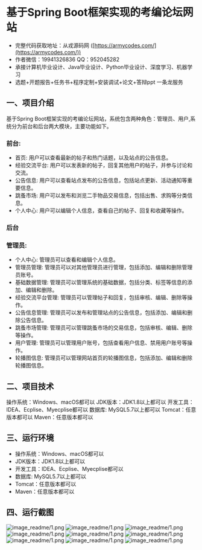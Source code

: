 基于Spring Boot框架实现的考编论坛网站
=
- 完整代码获取地址：从戎源码网 ([https://armycodes.com/](https://armycodes.com/))
- 作者微信：19941326836  QQ：952045282 
- 承接计算机毕业设计、Java毕业设计、Python毕业设计、深度学习、机器学习
- 选题+开题报告+任务书+程序定制+安装调试+论文+答辩ppt 一条龙服务

一、项目介绍
---
基于Spring Boot框架实现的考编论坛网站，系统包含两种角色：管理员、用户,系统分为前台和后台两大模块，主要功能如下。

### 前台:
- 首页: 用户可以查看最新的帖子和热门话题，以及站点的公告信息。
- 经验交流平台: 用户可以发表新的帖子，回复其他用户的帖子，并参与讨论和交流。
- 公告信息: 用户可以查看站点发布的公告信息，包括站点更新、活动通知等重要信息。
- 跳蚤市场: 用户可以发布和浏览二手物品交易信息，包括出售、求购等分类信息。
- 个人中心: 用户可以编辑个人信息，查看自己的帖子、回复和收藏等操作。
### 后台
### 管理员:
- 个人中心: 管理员可以查看和编辑个人信息。
- 管理员管理: 管理员可以对其他管理员进行管理，包括添加、编辑和删除管理员账号。
- 基础数据管理: 管理员可以管理系统的基础数据，包括分类、标签等信息的添加、编辑和删除。
- 经验交流平台管理: 管理员可以管理帖子和回复，包括审核、编辑、删除等操作。
- 公告信息管理: 管理员可以发布和管理站点的公告信息，包括添加、编辑和删除公告信息。
- 跳蚤市场管理: 管理员可以管理跳蚤市场的交易信息，包括审核、编辑、删除等操作。
- 用户管理: 管理员可以管理用户账号，包括查看用户信息、禁用用户账号等操作。
- 轮播图信息: 管理员可以管理网站首页的轮播图信息，包括添加、编辑和删除轮播图信息。


二、项目技术
---
操作系统：Windows、macOS都可以
JDK版本：JDK1.8以上都可以
开发工具：IDEA、Ecplise、Myecplise都可以
数据库: MySQL5.7以上都可以
Tomcat：任意版本都可以
Maven：任意版本都可以



三、运行环境
---
- 操作系统：Windows、macOS都可以
- JDK版本：JDK1.8以上都可以
- 开发工具：IDEA、Ecplise、Myecplise都可以
- 数据库: MySQL5.7以上都可以
- Tomcat：任意版本都可以
- Maven：任意版本都可以

四、运行截图
---
![image_readme/1.png](https://github.com/3212618475/Exam-Forum-Website/blob/11ab4b4dd366d8b64a9732e8cb38326b10c04e66/image_readme/1.png)
![image_readme/1.png](https://github.com/3212618475/Exam-Forum-Website/blob/11ab4b4dd366d8b64a9732e8cb38326b10c04e66/image_readme/2.png)
![image_readme/1.png](https://github.com/3212618475/Exam-Forum-Website/blob/11ab4b4dd366d8b64a9732e8cb38326b10c04e66/image_readme/3.png)
![image_readme/1.png](https://github.com/3212618475/Exam-Forum-Website/blob/11ab4b4dd366d8b64a9732e8cb38326b10c04e66/image_readme/4.png)
![image_readme/1.png](https://github.com/3212618475/Exam-Forum-Website/blob/11ab4b4dd366d8b64a9732e8cb38326b10c04e66/image_readme/5.png)
![image_readme/1.png](https://github.com/3212618475/Exam-Forum-Website/blob/11ab4b4dd366d8b64a9732e8cb38326b10c04e66/image_readme/6.png)
![image_readme/1.png](https://github.com/3212618475/Exam-Forum-Website/blob/11ab4b4dd366d8b64a9732e8cb38326b10c04e66/image_readme/7.png)
![image_readme/1.png](https://github.com/3212618475/Exam-Forum-Website/blob/11ab4b4dd366d8b64a9732e8cb38326b10c04e66/image_readme/8.png)
![image_readme/1.png](https://github.com/3212618475/Exam-Forum-Website/blob/11ab4b4dd366d8b64a9732e8cb38326b10c04e66/image_readme/9.png)


